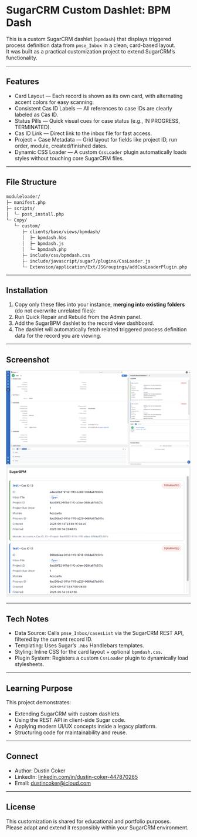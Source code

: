 # SugarCRM Custom Dashlet: BPM Dash

This is a custom SugarCRM dashlet (`bpmdash`) that displays triggered process definition data from `pmse_Inbox` in a clean, card-based layout.  
It was built as a practical customization project to extend SugarCRM’s functionality.

---

## Features
- Card Layout — Each record is shown as its own card, with alternating accent colors for easy scanning.  
- Consistent Cas ID Labels — All references to case IDs are clearly labeled as Cas ID.  
- Status Pills — Quick visual cues for case status (e.g., IN PROGRESS, TERMINATED).  
- Cas ID Link — Direct link to the inbox file for fast access.  
- Project + Case Metadata — Grid layout for fields like project ID, run order, module, created/finished dates.  
- Dynamic CSS Loader — A custom `CssLoader` plugin automatically loads styles without touching core SugarCRM files.  

---

## File Structure
```
moduleloader/
├─ manifest.php
├─ scripts/
│  └─ post_install.php
└─ Copy/
   └─ custom/
      ├─ clients/base/views/bpmdash/
      │  ├─ bpmdash.hbs
      │  ├─ bpmdash.js
      │  └─ bpmdash.php
      ├─ include/css/bpmdash.css
      ├─ include/javascript/sugar7/plugins/CssLoader.js
      └─ Extension/application/Ext/JSGroupings/addCssLoaderPlugin.php
```

---

## Installation
1. Copy only these files into your instance, **merging into existing folders** (do not overwrite unrelated files):
2. Run Quick Repair and Rebuild from the Admin panel.  
3. Add the SugarBPM dashlet to the record view dashboard.  
4. The dashlet will automatically fetch related triggered process definition data for the record you are viewing.  

---

## Screenshot
![BPM Dashlet Screenshot 1](sugarbpm_dashlet_record.png)
![BPM Dashlet Screenshot 2](sugarbpm_dashlet.png)

---

## Tech Notes
- Data Source: Calls `pmse_Inbox/casesList` via the SugarCRM REST API, filtered by the current record ID.  
- Templating: Uses Sugar’s `.hbs` Handlebars templates.  
- Styling: Inline CSS for the card layout + optional `bpmdash.css`.  
- Plugin System: Registers a custom `CssLoader` plugin to dynamically load stylesheets.  

---

## Learning Purpose
This project demonstrates:
- Extending SugarCRM with custom dashlets.  
- Using the REST API in client-side Sugar code.  
- Applying modern UI/UX concepts inside a legacy platform.  
- Structuring code for maintainability and reuse.  

---

## Connect
- Author: Dustin Coker  
- LinkedIn: [linkedin.com/in/dustin-coker-447870285](https://www.linkedin.com/in/dustin-coker-447870285/)  
- Email: [dustincoker@icloud.com](mailto:dustincoker@icloud.com)  

---

## License
This customization is shared for educational and portfolio purposes.  
Please adapt and extend it responsibly within your SugarCRM environment.

